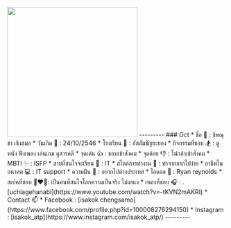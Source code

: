 
<img src="https://cdn.discordapp.com/attachments/884812689845669898/1011287377039347862/profile.jpg" width="300" height="300" />
---------
### Oct
* ชื่อ 🍻 : ชิษณุชา เชิงสมอ
* วันเกิด 🍼 : 24/10/2546
* โรงเรียน 🏫 : อัสสัมชัญระยอง
* กิจกรรมที่ชอบ 🏂 : ดูหนัง ฟังเพลง เล่นเกม ดูสารคดี
* จุดเด่น 👍 : ชอบเข้าสังคม
* จุดด้อย 👎 : ไม่กล้าเข้าสังคม
* MBTI ✨ : ISFP
* สายที่สนใจจะเรียน 💬 : IT
* สไตล์การทำงาน 🔋 : ทำจากยากไปง่าย
* อาชีพในอนาคต 💻 : IT support
* ความฝัน 💭 : อยากไปต่างประเทศ
* ไอดอล 💎 : Ryan reynolds
* สเปคที่ชอบ 👩‍❤️‍👨: เป็นคนที่สนใจโลกความเป็นจริง ไม่งอแง
* เพลงที่ชอบ 🎧 : .[uchiagehanabi](https://www.youtube.com/watch?v=-tKVN2mAKRI)
* Contact 📫
  * Facebook : [isakok chengsamo](https://www.facebook.com/profile.php?id=100008276294150)
  * Instagram : [isakok_atp](https://www.instagram.com/isakok_atp/)
---------

